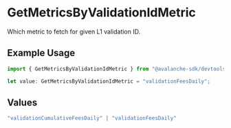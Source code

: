 # GetMetricsByValidationIdMetric

Which metric to fetch for given L1 validation ID.

## Example Usage

```typescript
import { GetMetricsByValidationIdMetric } from "@avalanche-sdk/devtools/models/operations";

let value: GetMetricsByValidationIdMetric = "validationFeesDaily";
```

## Values

```typescript
"validationCumulativeFeesDaily" | "validationFeesDaily"
```